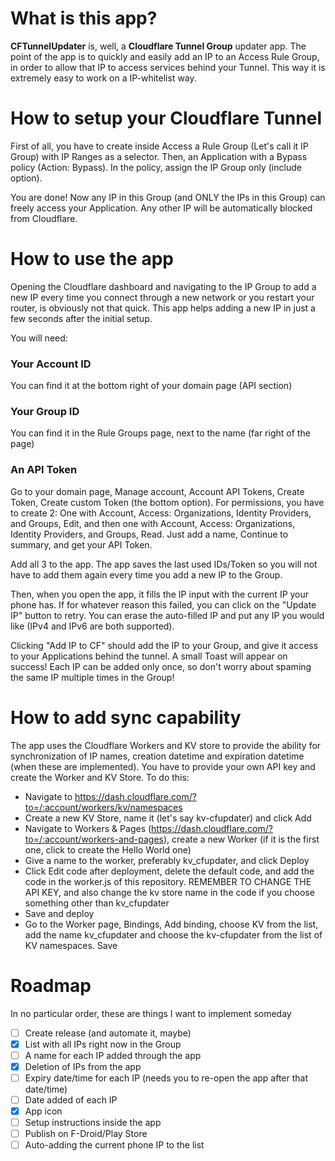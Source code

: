 # What is this app?

**CFTunnelUpdater** is, well, a **Cloudflare Tunnel Group** updater app. The point of the app is to quickly and easily add an IP to an Access Rule Group, in order to allow that IP to access services behind your Tunnel. This way it is extremely easy to work on a IP-whitelist way.

# How to setup your Cloudflare Tunnel
First of all, you have to create inside Access a Rule Group (Let's call it IP Group) with IP Ranges as a selector. 
Then, an Application with a Bypass policy (Action: Bypass). 
In the policy, assign the IP Group only (include option). 

You are done! Now any IP in this Group (and ONLY the IPs in this Group) can freely access your Application. Any other IP will be automatically blocked from Cloudflare.

# How to use the app
Opening the Cloudflare dashboard and navigating to the IP Group to add a new IP every time you connect through a new network or you restart your router, is obviously not that quick. This app helps adding a new IP in just a few seconds after the initial setup.

You will need:

### Your Account ID
You can find it at the bottom right of your domain page (API section)
### Your Group ID 
You can find it in the Rule Groups page, next to the name (far right of the page)
### An API Token
Go to your domain page, Manage account, Account API Tokens, Create Token, Create custom Token (the bottom option).
For permissions, you have to create 2: One with Account, Access: Organizations, Identity Providers, and Groups, Edit, and then one with Account, Access: Organizations, Identity Providers, and Groups, Read. Just add a name, Continue to summary, and get your API Token.

Add all 3 to the app. The app saves the last used IDs/Token so you will not have to add them again every time you add a new IP to the Group.

Then, when you open the app, it fills the IP input with the current IP your phone has. If for whatever reason this failed, you can click on the "Update IP" button to retry. You can erase the auto-filled IP and put any IP you would like (IPv4 and IPv6 are both supported).

Clicking "Add IP to CF" should add the IP to your Group, and give it access to your Applications behind the tunnel. A small Toast will appear on success! Each IP can be added only once, so don't worry about spaming the same IP multiple times in the Group!

# How to add sync capability
The app uses the Cloudflare Workers and KV store to provide the ability for synchronization of IP names, creation datetime and expiration datetime (when these are implemented).
You have to provide your own API key and create the Worker and KV Store. To do this:

- Navigate to https://dash.cloudflare.com/?to=/:account/workers/kv/namespaces
- Create a new KV Store, name it (let's say kv-cfupdater) and click Add
- Navigate to Workers & Pages (https://dash.cloudflare.com/?to=/:account/workers-and-pages), create a new Worker (if it is the first one, click to create the Hello World one)
- Give a name to the worker, preferably kv_cfupdater, and click Deploy
- Click Edit code after deployment, delete the default code, and add the code in the worker.js of this repository. REMEMBER TO CHANGE THE API KEY, and also change the kv store name in the code if you choose something other than kv_cfupdater
- Save and deploy
- Go to the Worker page, Bindings, Add binding, choose KV from the list, add the name kv_cfupdater and choose the kv-cfupdater from the list of KV namespaces. Save



# Roadmap
In no particular order, these are things I want to implement someday
- [ ] Create release (and automate it, maybe)
- [x] List with all IPs right now in the Group
- [ ] A name for each IP added through the app
- [x] Deletion of IPs from the app
- [ ] Expiry date/time for each IP (needs you to re-open the app after that date/time)
- [ ] Date added of each IP
- [x] App icon
- [ ] Setup instructions inside the app
- [ ] Publish on F-Droid/Play Store
- [ ] Auto-adding the current phone IP to the list